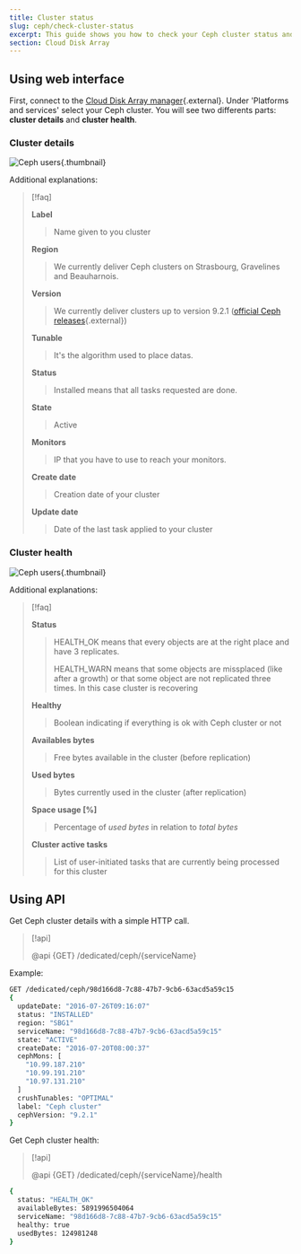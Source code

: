 ```yaml
---
title: Cluster status
slug: ceph/check-cluster-status
excerpt: This guide shows you how to check your Ceph cluster status and health.
section: Cloud Disk Array
---
```



## Using web interface
First, connect to the [Cloud Disk Array manager](https://www.ovh.com/manager/cloud/index.html){.external}. Under 'Platforms and services' select your Ceph cluster. You will see two differents parts: **cluster details** and **cluster health**.


### Cluster details

![Ceph users](images/check_cluster_status_1.png){.thumbnail}

Additional explanations:


> [!faq]
>
> **Label**
>> 
>> Name given to you cluster
>> 
>> 
> **Region**
>> 
>> We currently deliver Ceph clusters on Strasbourg, Gravelines and Beauharnois.
>> 
>> 
> **Version**
>> 
>> We currently deliver clusters up to version 9.2.1 ([official Ceph releases](http://docs.ceph.com/docs/master/releases/){.external})
>> 
>> 
> **Tunable**
>> 
>> It's the algorithm used to place datas.
>> 
>> 
> **Status**
>> 
>> Installed means that all tasks requested are done.
>> 
>> 
> **State**
>> 
>> Active
>> 
>> 
> **Monitors**
>> 
>> IP that you have to use to reach your monitors.
>> 
>> 
> **Create date**
>> 
>> Creation date of your cluster
>> 
>> 
> **Update date**
>> 
>> Date of the last task applied to your cluster
>> 
>> 
>

### Cluster health

![Ceph users](images/check_cluster_status_2.png){.thumbnail}

Additional explanations:


> [!faq]
>
> **Status**
>> 
>> HEALTH_OK means that every objects are at the right place and have 3 replicates.
>> 
>> 
>> HEALTH_WARN means that some objects are missplaced (like after a growth) or that some object are not replicated three times. In this case cluster is recovering
>> 
>> 
> **Healthy**
>> 
>> Boolean indicating if everything is ok with Ceph cluster or not
>> 
>> 
> **Availables bytes**
>> 
>> Free bytes available in the cluster (before replication)
>> 
>> 
> **Used bytes**
>> 
>> Bytes currently used in the cluster (after replication)
>> 
>> 
> **Space usage [%]**
>> 
>> Percentage of *used bytes* in relation to *total bytes*
>> 
>> 
> **Cluster active tasks**
>> 
>> List of user-initiated tasks that are currently being processed for this cluster
>> 
>> 
>

## Using API
Get Ceph cluster details with a simple HTTP call.


> [!api]
>
> @api {GET} /dedicated/ceph/{serviceName}
> 
Example:


```bash
GET /dedicated/ceph/98d166d8-7c88-47b7-9cb6-63acd5a59c15
{
  updateDate: "2016-07-26T09:16:07"
  status: "INSTALLED"
  region: "SBG1"
  serviceName: "98d166d8-7c88-47b7-9cb6-63acd5a59c15"
  state: "ACTIVE"
  createDate: "2016-07-20T08:00:37"
  cephMons: [
    "10.99.187.210"
    "10.99.191.210"
    "10.97.131.210"
  ]
  crushTunables: "OPTIMAL"
  label: "Ceph cluster"
  cephVersion: "9.2.1"
}
```

Get Ceph cluster health:


> [!api]
>
> @api {GET} /dedicated/ceph/{serviceName}/health
> 

```bash
{
  status: "HEALTH_OK"
  availableBytes: 5891996504064
  serviceName: "98d166d8-7c88-47b7-9cb6-63acd5a59c15"
  healthy: true
  usedBytes: 124981248
}
```